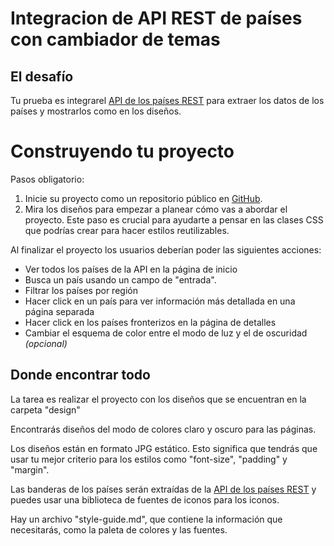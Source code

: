 # Integracion de API REST de países con cambiador de temas

## El desafío

Tu prueba es integrarel [API de los países REST](https://restcountries.eu) para extraer los datos de los países y mostrarlos como en los diseños.

# Construyendo tu proyecto

Pasos obligatorio:

1. Inicie su proyecto como un repositorio público en [GitHub](https://github.com/).
2. Mira los diseños para empezar a planear cómo vas a abordar el proyecto. Este paso es crucial para ayudarte a pensar en las clases CSS que podrías crear para hacer estilos reutilizables.

Al finalizar el proyecto los usuarios deberían poder las siguientes acciones:

- Ver todos los países de la API en la página de inicio
- Busca un país usando un campo de "entrada".
- Filtrar los países por región
- Hacer click en un país para ver información más detallada en una página separada
- Hacer click en los países fronterizos en la página de detalles
- Cambiar el esquema de color entre el modo de luz y el de oscuridad *(opcional)*

## Donde encontrar todo

La tarea es realizar el proyecto con los diseños que se encuentran en la carpeta "design"

Encontrarás diseños del modo de colores claro y oscuro para las páginas.

Los diseños están en formato JPG estático. Esto significa que tendrás que usar tu mejor criterio para los estilos como "font-size", "padding" y "margin".

Las banderas de los países serán extraídas de la [API de los países REST](https://restcountries.eu) y puedes usar una biblioteca de fuentes de iconos para los iconos.

Hay un archivo "style-guide.md", que contiene la información que necesitarás, como la paleta de colores y las fuentes.

